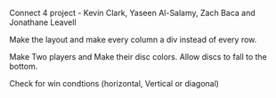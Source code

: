 Connect 4 project - Kevin Clark, Yaseen Al-Salamy, Zach Baca and Jonathane Leavell

Make the layout and make every column a div instead of every row.
<!-- Using flex box column -->


Make Two players and Make their disc colors. 
Allow discs to fall to the bottom.  




Check for win condtions (horizontal, Vertical or diagonal)


